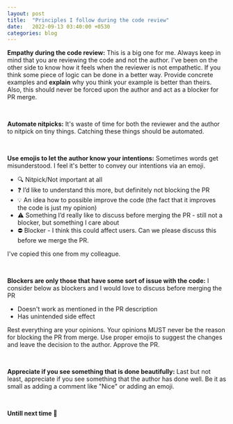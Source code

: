 ```yaml
---
layout: post
title:  "Principles I follow during the code review"
date:   2022-09-13 03:40:00 +0530
categories: blog
---
```


**Empathy during the code review:** This is a big one for me. Always keep in mind that you are reviewing the code and not the author. I've been on the other side to know how it feels when the reviewer is not empathetic. If you think some piece of logic can be done in a better way. Provide concrete examples and **explain** why you think your example is better than theirs. Also, this should never be forced upon the author and act as a blocker for PR merge. 

<br/>

**Automate nitpicks:** It's waste of time for both the reviewer and the author to nitpick on tiny things. Catching these things should be automated.  

<br/>

**Use emojis to let the author know your intentions:** Sometimes words get misunderstood. I feel it's better to convey our intentions via an emoji.

 - 🔍 Nitpick/Not important at all
 - ❓ I’d like to understand this more, but definitely not blocking the PR
 - 💡 An idea how to possible improve the code (the fact that it improves the code is just my opinion)
 - ⚠️ Something I’d really like to discuss before merging the PR - still not a blocker, but something I care about
 - ⛔ Blocker - I think this could affect users. Can we please discuss this before we merge the PR.

 I've copied this one from my colleague.

 <br/>

**Blockers are only those that have some sort of issue with the code:** I consider below as blockers and I would love to discuss before merging the PR

 - Doesn't work as mentioned in the PR description
 - Has unintended side effect

Rest everything are your opinions. Your opinions MUST never be the reason for blocking the PR from merge. Use proper emojis to suggest the changes and leave the decision to the author. Approve the PR.

<br/>


**Appreciate if you see something that is done beautifully:** Last but not least, appreciate if you see something that the author has done well. Be it as small as adding a comment like "Nice" or adding an emoji. 

<br />

**Untill next time 👋**